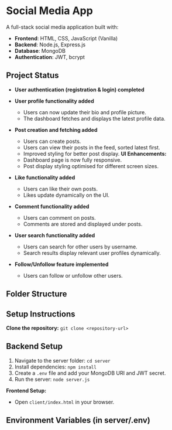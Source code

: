 # Social Media App

A full-stack social media application built with:

- **Frontend**: HTML, CSS, JavaScript (Vanilla)
- **Backend**: Node.js, Express.js
- **Database**: MongoDB
- **Authentication**: JWT, bcrypt

## Project Status
- **User authentication (registration & login) completed**
- **User profile functionality added** 
  - Users can now update their bio and profile picture.  
  - The dashboard fetches and displays the latest profile data.  
- **Post creation and fetching added**
  - Users can create posts.
  - Users can view their posts in the feed, sorted latest first.
  - Improved styling for better post display.
  **UI Enhancements:**
  - Dashboard page is now fully responsive.
  - Post display styling optimised for different screen sizes.
- **Like functionality added**  
  - Users can like their own posts.  
  - Likes update dynamically on the UI.
- **Comment functionality added** 
  - Users can comment on posts.  
  - Comments are stored and displayed under posts.
- **User search functionality added**
  - Users can search for other users by username.
  - Search results display relevant user profiles dynamically.

- **Follow/Unfollow feature implemented**
  - Users can follow or unfollow other users.




## Folder Structure

## Setup Instructions
**Clone the repository:** `git clone <repository-url>`

## Backend Setup
1. Navigate to the server folder: `cd server`
2. Install dependencies: `npm install`
3. Create a `.env` file and add your MongoDB URI and JWT secret. 
4. Run the server: `node server.js`

**Frontend Setup:**
- Open `client/index.html` in your browser.

## Environment Variables (in server/.env)